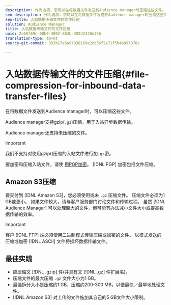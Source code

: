 ```yaml
---
description: 作为选项，您可以在将数据文件发送到Audience manager时压缩这些文件。
seo-description: 作为选项，您可以在将数据文件发送到Audience manager时压缩这些文件。
seo-title: 入站数据传输文件的文件压缩
solution: Audience Manager
title: 入站数据传输文件的文件压缩
uuid: 2a68f69c-60b0-4002-863b-302d2320e356
translation-type: tm+mt
source-git-commit: 392b17e5a97038169e2cd36f2e71f5b4b997070c

---
```



# 入站数据传输文件的文件压缩{#file-compression-for-inbound-data-transfer-files}

在将数据文件发送到Audience manager时，可以压缩这些文件。

<!-- inbound-file-compression.xml -->

Audience manager支持gzip(`.gz`)压缩，用于入站异步数据传输。

Audience manager还支持未压缩的文件。

>[!IMPORTANT]
>
>我们不支持对使用gzip()压缩的入站文件进行加`.gz`密。
>
>要加密和压缩入站文件，请使 [用PGP加密](../../../integration/sending-audience-data/batch-data-transfer-explained/inbound-file-encryption.md)。 [!DNL PGP] 加密包括文件压缩。

## Amazon S3压缩

要交付到 [!DNL Amazon S3]，您必须使用或未 `.gz` 压缩文件。 压缩文件必须为1 GB或更小。 如果文件较大，请与客户服务部门讨论文件和传输过程。 虽然 [!DNL Audience Manager] 可以处理超大的文件，但可能有办法减小文件大小或提高数据传输的效率。

>[!IMPORTANT]
>
>客户 [!DNL FTP] 端必须使用二进制模式传输压缩或加密的文件。 以模式发送的压缩或加密 [!DNL ASCII] 文件将损坏数据传输文件。

## 最佳实践

* 应压缩文 [!DNL .gzip] 件(并具有文 [!DNL .gz] 件扩展名)。
* 压缩文件的最大压缩 `.gz` 文件大小为1 GB。
* 最佳拆分大小是压缩约1 GB，压缩约200-300 MB，以便最快／最早地处理文件。
* [!DNL Amazon S3] 对上传的文件施加其自己的5 GB文件大小限制。
